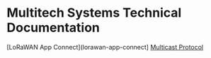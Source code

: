 # Multitech Systems Technical Documentation

[LoRaWAN App Connect](lorawan-app-connect]
[Multicast Protocol](multicast)
